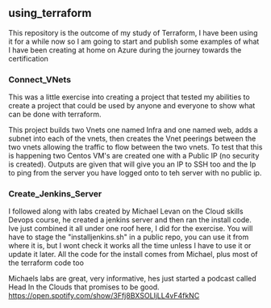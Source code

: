 ## using_terraform
This repository is the outcome of my study of Terraform, I have been using it for a while now so I am going to start and publish some examples of what I have been creating at home on Azure during the journey towards the certification

### Connect_VNets

This was a little exercise into creating a project that tested my abilities to create a project that could be used by anyone and everyone to show what can be done with terraform.

This project builds two Vnets one named Infra and one named web, adds a subnet into each of the vnets, then creates the Vnet peerings between the two vnets allowing the traffic to flow between the two vnets. To test that this is happening two Centos VM's are created one with a Public IP (no security is created).  Outputs are given that will give you an IP to SSH too and the Ip to ping from the server you have logged onto to teh server with no public ip. 

### Create_Jenkins_Server

I followed along with labs created by Michael Levan on the Cloud skills Devops course, he created a jenkins server and then ran the install code. Ive just combined it all under one roof here, I did for the exercise. You will have to stage the "installjenkins.sh" in a public repo, you can use it from where it is, but I wont check it works all the time unless I have to use it or update it later. All the code for the install comes from Michael, plus most of the terraform code too

Michaels labs are great, very informative, hes just started a podcast called Head In the Clouds that promises to be good. https://open.spotify.com/show/3Ffj8BXSOLljLL4vF4fkNC